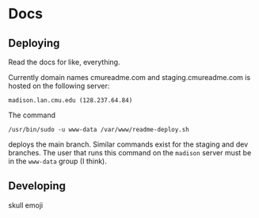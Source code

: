 # Docs
## Deploying
Read the docs for like, everything.

Currently domain names cmureadme.com and staging.cmureadme.com is hosted on the following server:
```
madison.lan.cmu.edu (128.237.64.84)
```

The command 
```
/usr/bin/sudo -u www-data /var/www/readme-deploy.sh
```
deploys the main branch. Similar commands exist for the staging and dev branches. The user that runs this command on the `madison` server must be in the `www-data` group (I think).

## Developing
skull emoji